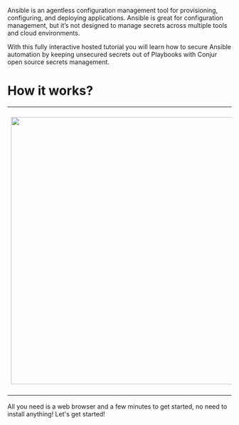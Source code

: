 Ansible is an agentless configuration management tool for provisioning, configuring, and deploying applications. Ansible is great for configuration management, but it’s not designed to manage secrets across multiple tools and cloud environments.

With this fully interactive hosted tutorial you will learn how to secure Ansible automation by keeping unsecured secrets out of Playbooks with Conjur open source secrets management.

# How it works?
<table><tr><td>
<img src="https://raw.githubusercontent.com/quincycheng/katacoda-scenarios/master/conjur-ansible-ssh/media/ansible.svg" width="600px"/>
    </td><td>
1. Install Ansible Conjur Role and Lookup Plug-in
2. Load an Conjur policy that grants the Ansible control machine privileges on secrets
3. Run a playbook containing references to secrets stored in Conjur
4. Authenticate the control machine to Conjur
5. Issue the secrets
6. Playbook fetches secrets from Conjur and execute
    
</td></tr></table>
All you need is a web browser and a few minutes to get started, no need to install anything!
Let's get started!
